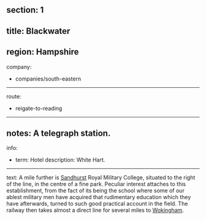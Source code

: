 section: 1
----
title: Blackwater
----
region: Hampshire
----
company:
- companies/south-eastern
----
route:
- reigate-to-reading
----
notes: A telegraph station.
----
info:
- term: Hotel
  description: White Hart.
----
text: A mile further is [Sandhurst](/stations/sandhurst) Royal Military College, situated to the right of the line, in the centre of a fine park. Peculiar interest attaches to this establishment, from the fact of its being the school where some of our ablest military men have acquired that rudimentary education which they have afterwards, turned to such good practical account in the field. The railway then takes almost a direct line for several miles to [Wokingham](/stations/wokingham).
